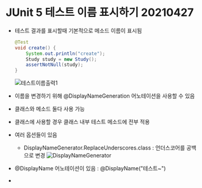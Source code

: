 # JUnit 5 테스트 이름 표시하기 20210427

- 테스트 결과를 표시할때 기본적으로 메소드 이름이 표시됨

    ```java
    @Test
    void create() {
        System.out.println("create");
        Study study = new Study();
        assertNotNull(study);
    }
    ```
    ![테스트이름출력1](https://lh3.googleusercontent.com/pw/ACtC-3eXs5L87dFjc3ckPSxc7omtuEdvIwEq5lbAb11m82r-I29R2AdG5guDFtiSEUBtOkL0iIR3pGpVJwUYRJVzj2lztWxObnHrKCjm1tsxs24UEsAcJUgfFwnL7QAlK8PqdHH7ncwVSwAi7zBzBXYQ0t5q7Q=w254-h71-no?authuser=0)

- 이름을 변경하기 위해 @DisplayNameGeneration 어노테이션을 사용할 수 있음
- 클래스와 메소드 둘다 사용 가능
- 클래스에 사용할 경우 클래스 내부 테스트 메소드에 전부 적용
- 여러 옵션들이 있음
  - DisplayNameGenerator.ReplaceUnderscores.class : 언더스코어를 공백으로 변경
    ![DisplayNameGenerator](https://lh3.googleusercontent.com/pw/ACtC-3eJZNuW8ZAAPZPROZJIsJaXWKB2DViggZ5uK1WBs8CaYvNhcfaGuLnKLa97hfBAC22Dc6mAYjeZcTtms1foyEPNLFCFaMTqTyhFrdL2wY7DC9OjFdXeXxltycW4ZTvwSnjko7fnS4YAVFlyTACUq-x88A=w556-h108-no?authuser=0)

- @DisplayName 어노테이션이 있음 : @DisplayName("테스트~")
- 